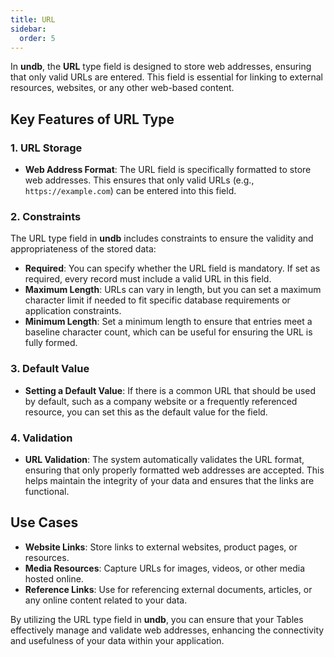 ```yaml
---
title: URL
sidebar:
  order: 5
---
```


In **undb**, the **URL** type field is designed to store web addresses, ensuring that only valid URLs are entered. This field is essential for linking to external resources, websites, or any other web-based content.

## Key Features of URL Type

### 1. URL Storage

- **Web Address Format**: The URL field is specifically formatted to store web addresses. This ensures that only valid URLs (e.g., `https://example.com`) can be entered into this field.

### 2. Constraints

The URL type field in **undb** includes constraints to ensure the validity and appropriateness of the stored data:

- **Required**: You can specify whether the URL field is mandatory. If set as required, every record must include a valid URL in this field.
- **Maximum Length**: URLs can vary in length, but you can set a maximum character limit if needed to fit specific database requirements or application constraints.
- **Minimum Length**: Set a minimum length to ensure that entries meet a baseline character count, which can be useful for ensuring the URL is fully formed.

### 3. Default Value

- **Setting a Default Value**: If there is a common URL that should be used by default, such as a company website or a frequently referenced resource, you can set this as the default value for the field.

### 4. Validation

- **URL Validation**: The system automatically validates the URL format, ensuring that only properly formatted web addresses are accepted. This helps maintain the integrity of your data and ensures that the links are functional.

## Use Cases

- **Website Links**: Store links to external websites, product pages, or resources.
- **Media Resources**: Capture URLs for images, videos, or other media hosted online.
- **Reference Links**: Use for referencing external documents, articles, or any online content related to your data.

By utilizing the URL type field in **undb**, you can ensure that your Tables effectively manage and validate web addresses, enhancing the connectivity and usefulness of your data within your application.
